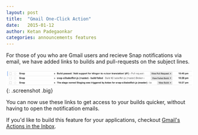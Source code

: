 ```yaml
---
layout: post
title:  "Gmail One-Click Action"
date:   2015-01-12
author: Ketan Padegaonkar
categories: announcements features
---
```


For those of you who are Gmail users and recieve Snap notifications via email, we have added links to builds and pull-requests on the subject lines.

![](/assets/images/screenshots/gmail-one-click-actions/gmail-screenshot.png){: .screenshot .big}

You can now use these links to get access to your builds quicker, without having to open the notification emails.

If you'd like to build this feature for your applications, checkout [Gmail's Actions in the Inbox](https://developers.google.com/gmail/actions/).

